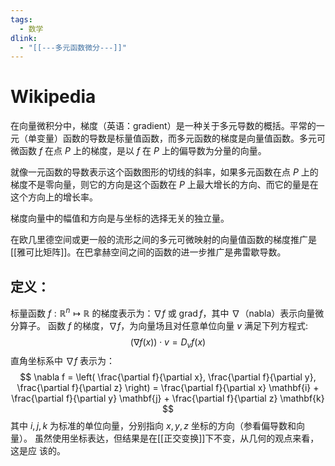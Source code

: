 ```yaml
---
tags:
  - 数学
dlink:
  - "[[---多元函数微分---]]"
---
```

# Wikipedia
在向量微积分中，梯度（英语：gradient）是一种关于多元导数的概括。平常的一元（单变量）函数的导数是标量值函数，而多元函数的梯度是向量值函数。多元可微函数 $f$ 在点 $P$ 上的梯度，是以 $f$ 在 $P$ 上的偏导数为分量的向量。

就像一元函数的导数表示这个函数图形的切线的斜率，如果多元函数在点 $P$ 上的梯度不是零向量，则它的方向是这个函数在 $P$ 上最大增长的方向、而它的量是在这个方向上的增长率。

梯度向量中的幅值和方向是与坐标的选择无关的独立量。

在欧几里德空间或更一般的流形之间的多元可微映射的向量值函数的梯度推广是[[雅可比矩阵]]。在巴拿赫空间之间的函数的进一步推广是弗雷歇导数。


## 定义：
标量函数 $f: \mathbb{R}^n \mapsto \mathbb{R}$ 的梯度表示为：$\nabla f$ 或 $\operatorname{grad} f$，其中 $\nabla$（nabla）表示向量微分算子。
函数 $f$ 的梯度，$\nabla f$，为向量场且对任意单位向量 $v$ 满足下列方程式:
$$
(\nabla f(x)) \cdot v = D_{v}f(x)
$$
直角坐标系中 $\nabla f$ 表示为：
$$
\nabla f = \left( \frac{\partial f}{\partial x}, \frac{\partial f}{\partial y}, \frac{\partial f}{\partial z} \right) = \frac{\partial f}{\partial x} \mathbf{i} + \frac{\partial f}{\partial y} \mathbf{j} + \frac{\partial f}{\partial z} \mathbf{k}
$$
其中 $i, j, k$ 为标准的单位向量，分别指向 $x, y, z$ 坐标的方向（参看偏导数和向量）。
虽然使用坐标表达，但结果是在[[正交变换]]下不变，从几何的观点来看，这是应
该的。

